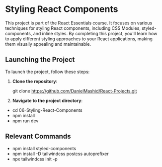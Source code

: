 # Styling React Components

This project is part of the React Essentials course. It focuses on various techniques for styling React components, including CSS Modules, styled-components, and inline styles.
By completing this project, you'll learn how to apply different styling approaches to your React applications, making them visually appealing and maintainable.

## Launching the Project

To launch the project, follow these steps:

1. **Clone the repository**:

   git clone <https://github.com/DanielMashid/React-Projects.git>

2. **Navigate to the project directory**:

- cd 06-Styling-React-Components
- npm install
- npm run dev

## Relevant Commands

- npm install styled-components
- npm install -D tailwindcss postcss autoprefixer
- npx tailwindcss init -p
